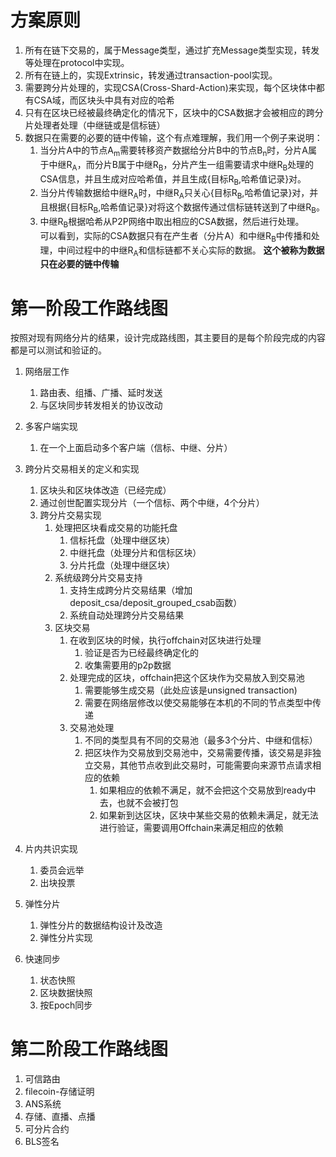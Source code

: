 

# 方案原则
1. 所有在链下交易的，属于Message类型，通过扩充Message类型实现，转发等处理在protocol中实现。
2. 所有在链上的，实现Extrinsic，转发通过transaction-pool实现。
3. 需要跨分片处理的，实现CSA(Cross-Shard-Action)来实现，每个区块体中都有CSA域，而区块头中具有对应的哈希
4. 只有在区块已经被最终确定化的情况下，区块中的CSA数据才会被相应的跨分片处理者处理（中继链或是信标链）
5. 数据只在需要的必要的链中传输，这个有点难理解，我们用一个例子来说明：
   1. 当分片A中的节点A<sub>m</sub>需要转移资产数据给分片B中的节点B<sub>n</sub>时，分片A属于中继R<sub>A</sub>，而分片B属于中继R<sub>B</sub>，分片产生一组需要请求中继R<sub>B</sub>处理的CSA信息，并且生成对应哈希值，并且生成{目标R<sub>B</sub>,哈希值记录}对。 
   2. 当分片传输数据给中继R<sub>A</sub>时，中继R<sub>A</sub>只关心{目标R<sub>B</sub>,哈希值记录}对，并且根据{目标R<sub>B</sub>,哈希值记录}对将这个数据传通过信标链转送到了中继R<sub>B</sub>。
   3. 中继R<sub>B</sub>根据哈希从P2P网络中取出相应的CSA数据，然后进行处理。  
   可以看到，实际的CSA数据只有在产生者（分片A）和中继R<sub>B</sub>中传播和处理，中间过程中的中继R<sub>A</sub>和信标链都不关心实际的数据。 
   **这个被称为数据只在必要的链中传输**


# 第一阶段工作路线图
按照对现有网络分片的结果，设计完成路线图，其主要目的是每个阶段完成的内容都是可以测试和验证的。
1. 网络层工作
   1. 路由表、组播、广播、延时发送
   2. 与区块同步转发相关的协议改动
2. 多客户端实现
   1. 在一个上面启动多个客户端（信标、中继、分片）
4. 跨分片交易相关的定义和实现
   1. 区块头和区块体改造（已经完成）
   2. 通过创世配置实现分片（一个信标、两个中继，4个分片）
   3. 跨分片交易实现
      1. 处理把区块看成交易的功能托盘
         1. 信标托盘（处理中继区块）
         2. 中继托盘（处理分片和信标区块）
         3. 分片托盘（处理中继区块）
      2. 系统级跨分片交易支持
         1. 支持生成跨分片交易结果（增加deposit_csa/deposit_grouped_csab函数）
         2. 系统自动处理跨分片交易结果
      3. 区块交易
         1. 在收到区块的时候，执行offchain对区块进行处理
            1. 验证是否为已经最终确定化的
            2. 收集需要用的p2p数据
         2. 处理完成的区块，offchain把这个区块作为交易放入到交易池
            1. 需要能够生成交易（此处应该是unsigned transaction)
            2. 需要在网络层修改以使交易能够在本机的不同的节点类型中传递
         3. 交易池处理
            1. 不同的类型具有不同的交易池（最多3个分片、中继和信标）
            2. 把区块作为交易放到交易池中，交易需要传播，该交易是非独立交易，其他节点收到此交易时，可能需要向来源节点请求相应的依赖
               1. 如果相应的依赖不满足，就不会把这个交易放到ready中去，也就不会被打包
               2. 如果新到达区块，区块中某些交易的依赖未满足，就无法进行验证，需要调用Offchain来满足相应的依赖
   
5. 片内共识实现
   1. 委员会远举
   2. 出块投票
6. 弹性分片
   1. 弹性分片的数据结构设计及改造
   2. 弹性分片实现
7. 快速同步
   1. 状态快照
   2. 区块数据快照
   3. 按Epoch同步

# 第二阶段工作路线图
1. 可信路由
2. filecoin-存储证明
3. ANS系统
4. 存储、直播、点播
5. 可分片合约
6. BLS签名
